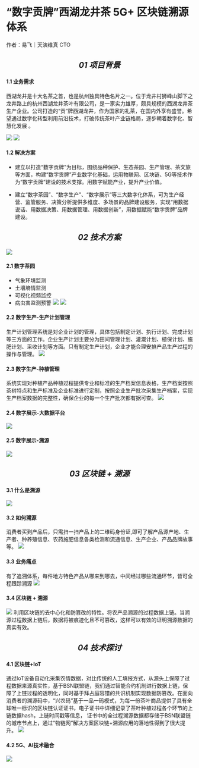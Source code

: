
# “数字贡牌”西湖龙井茶 5G+ 区块链溯源体系

作者：易飞｜天演维真 CTO

## <center> ***01 项目背景***
#### 1.1 业务需求

西湖龙井是十大名茶之首，也是杭州独具特色名片之一。位于龙井村狮峰山脚下之龙井路上的杭州西湖龙井茶叶有限公司，是一家实力雄厚，颇具规模的西湖龙井茶生产企业。公司打造的“贡”牌西湖龙井，作为国家的礼茶，在国内外享有盛誉。希望通过数字化转型利用前沿技术，打破传统茶叶产业链格局，逐步朝着数字化、智慧化发展 。

![](../../../images/articles/application_westlake_longjingtea_yifei/IMG_5647.PNG)
![](../../../images/articles/application_westlake_longjingtea_yifei/IMG_5648.PNG)

#### 1.2 解决方案

- 建立以打造“数字贡牌”为目标，围绕品种保护、生态茶园、生产管理、茶文旅等方面，构建“数字贡牌”产业数字化基础，运用物联网、区块链、5G等技术作为“数字贡牌”建设的技术支撑。用数字赋能产业，提升产业价值。

- 建立“数字茶园”、“数字生产”、“数字展示”等三大数字化体系，可为生产经营、监管服务、决策分析提供多维度、多场景的品牌建设服务，实现“用数据说话、用数据决策、用数据管理、用数据创新”，用数据赋能“数字贡牌”品牌建设。

## <center> ***02 技术方案***

![](../../../images/articles/application_westlake_longjingtea_yifei/IMG_5649.PNG)

#### 2.1 数字茶园

- 气象环境监测
- 土壤墒情监测
- 可视化视频监控
- 病虫害监测预警
  ![](../../../images/articles/application_westlake_longjingtea_yifei/IMG_5650.PNG)
  ![](../../../images/articles/application_westlake_longjingtea_yifei/IMG_5651.PNG)

#### 2.2 数字生产-生产计划管理
生产计划管理系统是对企业计划的管理，具体包括制定计划、执行计划、完成计划等三方面的工作。企业生产计划主要分为田间管理计划、灌溉计划、植保计划、施肥计划、采收计划等方面。只有制定生产计划，企业才能合理安排产品生产过程的操作与管理。
![](../../../images/articles/application_westlake_longjingtea_yifei/IMG_5652.PNG)

#### 2.3 数字生产-种植管理
系统实现对种植产品种植过程提供专业和标准的生产档案信息表格，生产档案按照茶树特点和生产标准及企业标准进行定制，按照企业生产批次采集生产档案，实现生产档案数据的完整性，确保企业的每一个生产批次都有据可查。
![](../../../images/articles/application_westlake_longjingtea_yifei/IMG_5653.PNG)

#### 2.4 数字展示-大数据平台

![](../../../images/articles/application_westlake_longjingtea_yifei/IMG_5654.PNG)

#### 2.5 数字展示-溯源

![](../../../images/articles/application_westlake_longjingtea_yifei/IMG_5655.PNG)

## <center> ***03 区块链 + 溯源***
#### 3.1 什么是溯源

![](../../../images/articles/application_westlake_longjingtea_yifei/IMG_5656.PNG)

#### 3.2 如何溯源
消费者买到产品后，只需扫一扫产品上的二维码身份证,即可了解产品源产地、生产者、种养殖信息、农药施肥信息各类检测和流通信息、生产企业、产品品牌故事等。
![](../../../images/articles/application_westlake_longjingtea_yifei/IMG_5657.PNG)

#### 3.3 业务痛点
有了追溯体系，每件地方特色产品从哪来到哪去，中间经过哪些流通环节，皆可全程跟踪溯源
![](../../../images/articles/application_westlake_longjingtea_yifei/IMG_5658.PNG)

#### 3.4 区块链 + 溯源

![](../../../images/articles/application_westlake_longjingtea_yifei/IMG_5659.PNG)
利用区块链的去中心化和防篡改的特性。将农产品溯源的过程数据上链。当溯源过程数据上链后，数据将被痕迹化且不可篡改，这样可以有效的证明溯源数据的真实有效。

## <center> ***04 技术探讨***
#### 4.1 区块链+IoT
通过IoT设备自动化采集农情数据，对比传统的人工填报方式，从源头上保障了过程数据来源真实性，基于BSN联盟链，我们通过智能合约机制进行数据上链，保障了上链过程的透明化，同时基于拜占庭容错的共识机制实现数据防篡改。在面向消费者的溯源码中，“兴农码”基于一品一码模式，为每一份茶叶商品提供了具有全球唯一标识的区块链认证证书，电子证书中详细记录了茶叶种植过程各个环节的上链数据hash，上链时间戳等信息， 证书中的全过程溯源数据都存储于BSN联盟链的城市节点上，通过“物链网”解决方案区块链+溯源应用的落地性得到了很大提升。
![](../../../images/articles/application_westlake_longjingtea_yifei/IMG_5660.PNG)

#### 4.2 5G、AI技术融合

![](../../../images/articles/application_westlake_longjingtea_yifei/IMG_5661.PNG)


